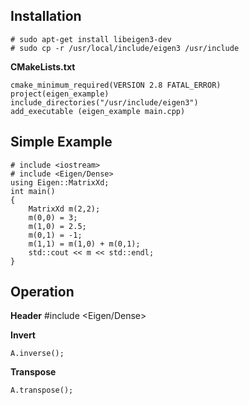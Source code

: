 ## Installation  
	# sudo apt-get install libeigen3-dev
	# sudo cp -r /usr/local/include/eigen3 /usr/include 

**CMakeLists.txt**  
 
	cmake_minimum_required(VERSION 2.8 FATAL_ERROR)
	project(eigen_example)
	include_directories("/usr/include/eigen3")
	add_executable (eigen_example main.cpp)

## Simple Example  
	# include <iostream>
	# include <Eigen/Dense>
	using Eigen::MatrixXd;
	int main()
	{
		MatrixXd m(2,2);
		m(0,0) = 3;
		m(1,0) = 2.5;
		m(0,1) = -1;
		m(1,1) = m(1,0) + m(0,1);
		std::cout << m << std::endl;
	}

## Operation  
**Header**
	#include <Eigen/Dense>

**Invert**
	
	A.inverse();

**Transpose**

	A.transpose();

